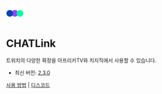 ![icon](./icon.png)
# CHATLink
트위치의 다양한 확장을 아프리카TV와 치지직에서 사용할 수 있습니다.

- 최신 버전: [2.3.0](https://github.com/jebibot/af-link/releases/latest)

[사용 방법](https://chatlink.app/) | [디스코드](https://discord.gg/Ve2yKAh2sQ)
